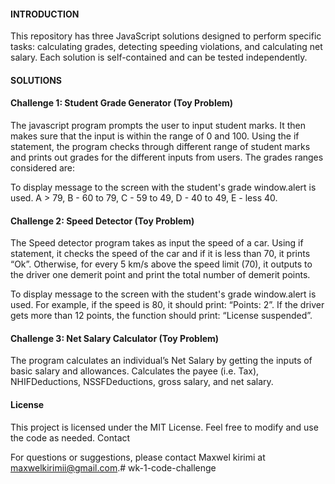 #### INTRODUCTION
This repository has three JavaScript solutions designed to perform specific tasks: calculating grades, detecting speeding violations, and calculating net salary. Each solution is self-contained and can be tested independently.

#### SOLUTIONS
#### Challenge 1: Student Grade Generator (Toy Problem)
The javascript program prompts the user to input student marks. It then makes sure that the input is within the range of 0 and 100. Using the if statement, the program checks through different range of student marks and prints out grades for the different inputs from users. The grades ranges considered are:

To display message to the screen with the student's grade window.alert is used. A > 79, B - 60 to 79, C - 59 to 49, D - 40 to 49, E - less 40.

#### Challenge 2: Speed Detector (Toy Problem)
The Speed detector program takes as input the speed of a car. Using if statement, it checks the speed of the car and if it is less than 70, it prints “Ok”. Otherwise, for every 5 km/s above the speed limit (70), it outputs to the driver one demerit point and print the total number of demerit points.

To display message to the screen with the student's grade window.alert is used. For example, if the speed is 80, it should print: “Points: 2”. If the driver gets more than 12 points, the function should print: “License suspended”.

#### Challenge 3: Net Salary Calculator (Toy Problem)
The program calculates an individual’s Net Salary by getting the inputs of basic salary and allowances. Calculates the payee (i.e. Tax), NHIFDeductions, NSSFDeductions, gross salary, and net salary. 

#### License

This project is licensed under the MIT License. Feel free to modify and use the code as needed.
Contact

For questions or suggestions, please contact Maxwel kirimi at maxwelkirimii@gmail.com.# wk-1-code-challenge
